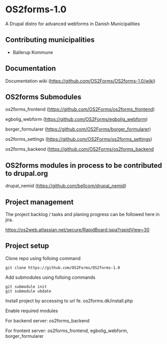 # OS2forms-1.0
A Drupal distro for advanced webforms in Danish Municipalities

## Contributing municipalities
* Ballerup Kommune

## Documentation
Documentation wiki (https://github.com/OS2Forms/OS2forms-1.0/wiki)

## OS2forms Submodules

os2forms_frontend (https://github.com/OS2Forms/os2forms_frontend)

egbolig_webform (https://github.com/OS2Forms/egbolig_webform)

borger_formularer (https://github.com/OS2Forms/borger_formularer)

os2forms_settings (https://github.com/OS2Forms/os2forms_settings)

os2forms_backend (https://github.com/OS2Forms/os2forms_backend


## OS2forms modules in process to be contributed to drupal.org

drupal_nemid (https://github.com/bellcom/drupal_nemid)


## Project management

The project backlog / tasks and planing progress can be followed here in jira. 

https://os2web.atlassian.net/secure/RapidBoard.jspa?rapidView=30

## Project setup

Clone repo using folloing command
```
git clone https://github.com/OS2Forms/OS2forms-1.0
```
Add submodules using folloing commands
```
git submodule init
git submodule ubdate
```
Install project by accessing to url fe. os2forms.dk/install.php

Enable required modules

For backend server: os2forms_backend

For frontent server: os2forms_frontend, egbolig_webform, borger_formularer
